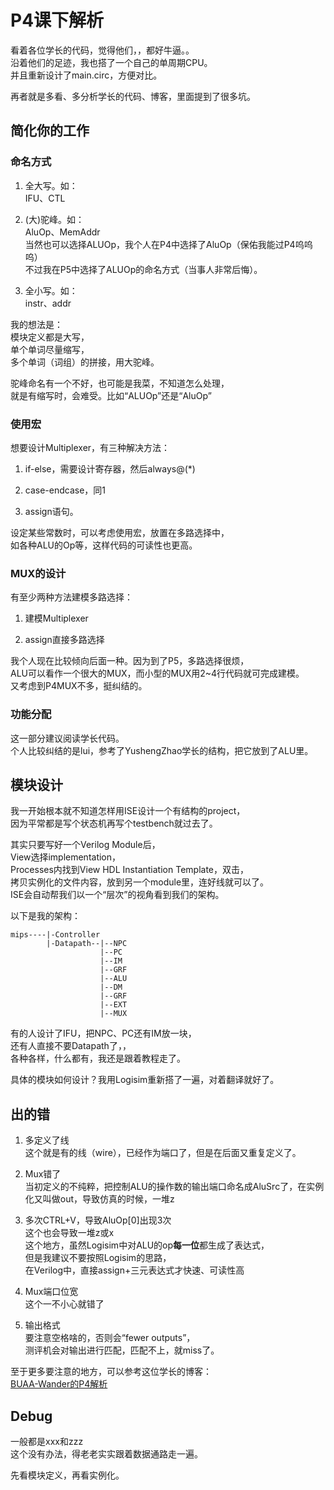 # P4课下解析

看着各位学长的代码，觉得他们，，都好牛逼。。  
沿着他们的足迹，我也搭了一个自己的单周期CPU。  
并且重新设计了main.circ，方便对比。

再者就是多看、多分析学长的代码、博客，里面提到了很多坑。  

## 简化你的工作

### 命名方式

1. 全大写。如：  
IFU、CTL

2. (大)驼峰。如：  
AluOp、MemAddr  
当然也可以选择ALUOp，我个人在P4中选择了AluOp（保佑我能过P4呜呜呜）  
不过我在P5中选择了ALUOp的命名方式（当事人非常后悔）。

3. 全小写。如：  
instr、addr

我的想法是：  
模块定义都是大写，  
单个单词尽量缩写，  
多个单词（词组）的拼接，用大驼峰。

驼峰命名有一个不好，也可能是我菜，不知道怎么处理，  
就是有缩写时，会难受。比如“ALUOp”还是“AluOp”

### 使用宏

想要设计Multiplexer，有三种解决方法：

1. if-else，需要设计寄存器，然后always@(*)

2. case-endcase，同1

3. assign语句。

设定某些常数时，可以考虑使用宏，放置在多路选择中，  
如各种ALU的Op等，这样代码的可读性也更高。

### MUX的设计

有至少两种方法建模多路选择：

1. 建模Multiplexer

2. assign直接多路选择

我个人现在比较倾向后面一种。因为到了P5，多路选择很烦，  
ALU可以看作一个很大的MUX，而小型的MUX用2~4行代码就可完成建模。  
又考虑到P4MUX不多，挺纠结的。

### 功能分配

这一部分建议阅读学长代码。  
个人比较纠结的是lui，参考了YushengZhao学长的结构，把它放到了ALU里。

## 模块设计

我一开始根本就不知道怎样用ISE设计一个有结构的project，  
因为平常都是写个状态机再写个testbench就过去了。

其实只要写好一个Verilog Module后，  
View选择implementation，  
Processes内找到View HDL Instantiation Template，双击，  
拷贝实例化的文件内容，放到另一个module里，连好线就可以了。  
ISE会自动帮我们以一个“层次”的视角看到我们的架构。

以下是我的架构：

    mips----|-Controller
            |-Datapath--|--NPC
                        |--PC
                        |--IM
                        |--GRF
                        |--ALU
                        |--DM
                        |--GRF
                        |--EXT
                        |--MUX

有的人设计了IFU，把NPC、PC还有IM放一块，  
还有人直接不要Datapath了，，  
各种各样，什么都有，我还是跟着教程走了。

具体的模块如何设计？我用Logisim重新搭了一遍，对着翻译就好了。

## 出的错

1. 多定义了线  
这个就是有的线（wire），已经作为端口了，但是在后面又重复定义了。

2. Mux错了  
当初定义的不纯粹，把控制ALU的操作数的输出端口命名成AluSrc了，在实例化又叫做out，导致仿真的时候，一堆z

3. 多次CTRL+V，导致AluOp[0]出现3次  
这个也会导致一堆z或x  
这个地方，虽然Logisim中对ALU的op**每一位**都生成了表达式，  
但是我建议不要按照Logisim的思路，  
在Verilog中，直接assign+三元表达式才快速、可读性高

4. Mux端口位宽  
这个一不小心就错了

5. 输出格式  
要注意空格啥的，否则会“fewer outputs”，  
测评机会对输出进行匹配，匹配不上，就miss了。

至于更多要注意的地方，可以参考这位学长的博客：  
[BUAA-Wander的P4解析](https://www.cnblogs.com/BUAA-Wander/p/11873946.html)

## Debug

一般都是xxx和zzz  
这个没有办法，得老老实实跟着数据通路走一遍。

先看模块定义，再看实例化。

